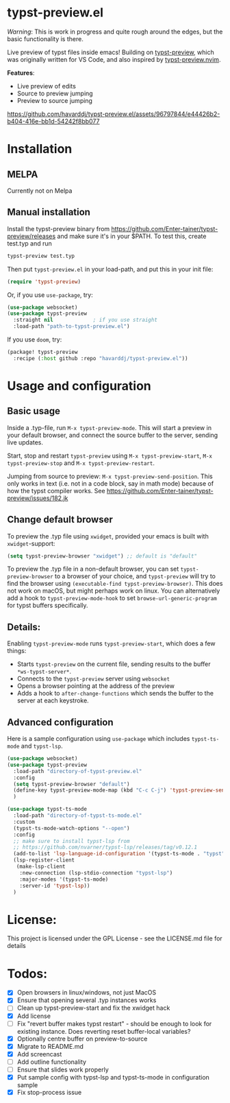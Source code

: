typst-preview.el
==========

*Warning*: This is work in progress and quite rough around the edges, but the basic functionality is there.

Live preview of typst files inside emacs! Building on
[typst-preview](https://github.com/Enter-tainer/typst-preview), which
was originally written for VS Code, and also inspired by
[typst-preview.nvim](https://github.com/chomosuke/typst-preview.nvim).

**Features**:

-   Live preview of edits
-   Source to preview jumping
-   Preview to source jumping

https://github.com/havarddj/typst-preview.el/assets/96797844/e44426b2-b404-416e-bb1d-54242f8bb077


# Installation

## MELPA

Currently not on Melpa

## Manual installation

Install the typst-preview binary from
<https://github.com/Enter-tainer/typst-preview/releases> and make sure
it\'s in your \$PATH. To test this, create test.typ and run

```sh
typst-preview test.typ
```

Then put `typst-preview.el` in your load-path, and put this in your init
file:

```el
(require 'typst-preview)
```

Or, if you use `use-package`, try:

```el
(use-package websocket)
(use-package typst-preview
  :straight nil             ; if you use straight
  :load-path "path-to-typst-preview.el")
```

If you use `doom`, try:

``` el
(package! typst-preview
  :recipe (:host github :repo "havarddj/typst-preview.el"))
```

# Usage and configuration

## Basic usage

Inside a .typ-file, run `M-x typst-preview-mode`. This will start a
preview in your default browser, and connect the source buffer to the
server, sending live updates.

Start, stop and restart `typst-preview` using `M-x typst-preview-start`,
`M-x typst-preview-stop` and `M-x typst-preview-restart`.

Jumping from source to preview: `M-x typst-preview-send-position`. This
only works in text (i.e. not in a code block, say in math mode) because
of how the typst compiler works. See
<https://github.com/Enter-tainer/typst-preview/issues/182.jk>

## Change default browser

To preview the .typ file using `xwidget`, provided your emacs is built
with `xwidget`-support:

```el
(setq typst-preview-browser "xwidget") ;; default is "default"
```

To preview the .typ file in a non-default browser, you can set `typst-preview-browser` to a browser of your choice, and `typst-preview` will try to find the browser using `(executable-find typst-preview-browser)`. This does not work on macOS, but might perhaps work on linux. You can alternatively add a hook to `typst-preview-mode-hook` to set `browse-url-generic-program` for typst buffers specifically. 


## Details:

Enabling `typst-preview-mode` runs `typst-preview-start`, which does a
few things:

-   Starts `typst-preview` on the current file, sending results to the
    buffer `*ws-typst-server*`.
-   Connects to the `typst-preview` server using `websocket`
-   Opens a browser pointing at the address of the preview
-   Adds a hook to `after-change-functions` which sends the buffer to
    the server at each keystroke.

## Advanced configuration

Here is a sample configuration using `use-package` which includes `typst-ts-mode` and `typst-lsp`. 

``` el
(use-package websocket)
(use-package typst-preview
  :load-path "directory-of-typst-preview.el"
  :config
  (setq typst-preview-browser "default")
  (define-key typst-preview-mode-map (kbd "C-c C-j") 'typst-preview-send-position)
  )

(use-package typst-ts-mode
  :load-path "directory-of-typst-ts-mode.el"
  :custom
  (typst-ts-mode-watch-options "--open")
  :config
  ;; make sure to install typst-lsp from
  ;; https://github.com/nvarner/typst-lsp/releases/tag/v0.12.1
  (add-to-list 'lsp-language-id-configuration '(typst-ts-mode . "typst"))
  (lsp-register-client
   (make-lsp-client
    :new-connection (lsp-stdio-connection "typst-lsp")
    :major-modes '(typst-ts-mode)
    :server-id 'typst-lsp))
  )
```


# License:
This project is licensed under the GPL License - see the LICENSE.md file for details


# Todos:

-   [x] Open browsers in linux/windows, not just MacOS
-   [x] Ensure that opening several .typ instances works
-   [ ] Clean up typst-preview-start and fix the xwidget hack
-   [x] Add license
-   [ ] Fix \"revert buffer makes typst restart\" - should be enough to
    look for existing instance. Does reverting reset buffer-local
    variables?
-   [x] Optionally centre buffer on preview-to-source
-   [x] Migrate to README.md
-   [x] Add screencast
-   [ ] Add outline functionality
-   [ ] Ensure that slides work properly
-   [x] Put sample config with typst-lsp and typst-ts-mode in configuration sample
-   [x] Fix stop-process issue
